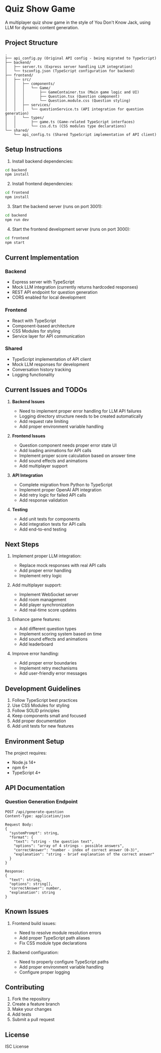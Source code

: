 # Quiz Show Game

A multiplayer quiz show game in the style of You Don't Know Jack, using LLM for dynamic content generation.

## Project Structure

```
.
├── api_config.py (Original API config - being migrated to TypeScript)
├── backend/
│   ├── server.ts (Express server handling LLM integration)
│   └── tsconfig.json (TypeScript configuration for backend)
├── frontend/
│   ├── src/
│   │   ├── components/
│   │   │   └── Game/
│   │   │       ├── GameContainer.tsx (Main game logic and UI)
│   │   │       ├── Question.tsx (Question component)
│   │   │       └── Question.module.css (Question styling)
│   │   ├── services/
│   │   │   └── questionService.ts (API integration for question generation)
│   │   └── types/
│   │       ├── game.ts (Game-related TypeScript interfaces)
│   │       └── css.d.ts (CSS modules type declarations)
└── shared/
    └── api_config.ts (Shared TypeScript implementation of API client)
```

## Setup Instructions

1. Install backend dependencies:
```bash
cd backend
npm install
```

2. Install frontend dependencies:
```bash
cd frontend
npm install
```

3. Start the backend server (runs on port 3001):
```bash
cd backend
npm run dev
```

4. Start the frontend development server (runs on port 3000):
```bash
cd frontend
npm start
```

## Current Implementation

### Backend
- Express server with TypeScript
- Mock LLM integration (currently returns hardcoded responses)
- REST API endpoint for question generation
- CORS enabled for local development

### Frontend
- React with TypeScript
- Component-based architecture
- CSS Modules for styling
- Service layer for API communication

### Shared
- TypeScript implementation of API client
- Mock LLM responses for development
- Conversation history tracking
- Logging functionality

## Current Issues and TODOs

1. **Backend Issues**
   - Need to implement proper error handling for LLM API failures
   - Logging directory structure needs to be created automatically
   - Add request rate limiting
   - Add proper environment variable handling

2. **Frontend Issues**
   - Question component needs proper error state UI
   - Add loading animations for API calls
   - Implement proper score calculation based on answer time
   - Add sound effects and animations
   - Add multiplayer support

3. **API Integration**
   - Complete migration from Python to TypeScript
   - Implement proper OpenAI API integration
   - Add retry logic for failed API calls
   - Add response validation

4. **Testing**
   - Add unit tests for components
   - Add integration tests for API calls
   - Add end-to-end testing

## Next Steps

1. Implement proper LLM integration:
   - Replace mock responses with real API calls
   - Add proper error handling
   - Implement retry logic

2. Add multiplayer support:
   - Implement WebSocket server
   - Add room management
   - Add player synchronization
   - Add real-time score updates

3. Enhance game features:
   - Add different question types
   - Implement scoring system based on time
   - Add sound effects and animations
   - Add leaderboard

4. Improve error handling:
   - Add proper error boundaries
   - Implement retry mechanisms
   - Add user-friendly error messages

## Development Guidelines

1. Follow TypeScript best practices
2. Use CSS Modules for styling
3. Follow SOLID principles
4. Keep components small and focused
5. Add proper documentation
6. Add unit tests for new features

## Environment Setup

The project requires:
- Node.js 14+
- npm 6+
- TypeScript 4+

## API Documentation

### Question Generation Endpoint
```
POST /api/generate-question
Content-Type: application/json

Request Body:
{
  "systemPrompt": string,
  "format": {
    "text": "string - the question text",
    "options": "array of 4 strings - possible answers",
    "correctAnswer": "number - index of correct answer (0-3)",
    "explanation": "string - brief explanation of the correct answer"
  }
}

Response:
{
  "text": string,
  "options": string[],
  "correctAnswer": number,
  "explanation": string
}
```

## Known Issues

1. Frontend build issues:
   - Need to resolve module resolution errors
   - Add proper TypeScript path aliases
   - Fix CSS module type declarations

2. Backend configuration:
   - Need to properly configure TypeScript paths
   - Add proper environment variable handling
   - Configure proper logging

## Contributing

1. Fork the repository
2. Create a feature branch
3. Make your changes
4. Add tests
5. Submit a pull request

## License

ISC License
